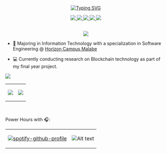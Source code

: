 <p align="center">
<a href="https://git.io/typing-svg"><img src="https://readme-typing-svg.demolab.com?font=Fira+Code&weight=500&duration=2000&pause=300&color=F7C238&center=true&multiline=true&width=435&height=100&lines=Achintha;Undergraduate+%7C+Software+Developer;Blockchain+%7C+AI+%7C+DevOps" alt="Typing SVG" /></a>
<br/>
<p align="center">
<a href="https://achintha.me">
    <img src="https://img.shields.io/badge/Website-achintha.me-red?style=flat-square">
</a>  
<a href="https://github.com/dev-achintha/resume/releases/latest/download/resume.pdf">
    <img src="https://img.shields.io/badge/PDF-CV-red?style=flat-square&logo=adobe">
</a>  
<a href="https://www.linkedin.com/in/dev-achintha/"> 
    <img src="https://img.shields.io/badge/-Linkedin-blue?style=flat-square&logo=linkedin">
</a>  
<a href="mailto:
    <img src="https://img.shields.io/badge/-Linkedin-blue?style=flat-square&logo=linkedin">
</a>
<a href="mailto:ska.sandaruwans@gmail.com">
    <img src="https://img.shields.io/badge/-Email-red?style=flat-square&logo=gmail&logoColor=white">
</a>
<a href="https://www.researchgate.net/profile/Achintha-Sandaruwan">
    <img src="https://img.shields.io/badge/ResearchGate-Achintha Sandaruwan-blue?style=flat-square&logo=researchgate&logoColor=white">
</a>
</p>
<br/>

<div style="text-align: center;">
  <a href="https://github.com/dev-achintha">
    <img src="https://github-stats-alpha.vercel.app/api?username=dev-achintha&cc=22272e&tc=37BCF6&ic=fff&bc=0000">
  </a>
</div>

</p>

* 📖 Majoring in Information Technology with a specialization in Software Engineering @ [Horizon Campus Malabe   ](https://horizoncampus.edu.lk/)

* 💻 Currently conducting research on Blockchain technology as part of my final year project.


<table>
<tr>

![](http://github-profile-summary-cards.vercel.app/api/cards/profile-details?username=dev-achintha&theme=dracula) 

</tr>
<tr>
<td>

![](http://github-profile-summary-cards.vercel.app/api/cards/repos-per-language?username=dev-achintha&theme=dracula) 

</td>
<td>

![](http://github-profile-summary-cards.vercel.app/api/cards/most-commit-language?username=dev-achintha&theme=dracula)
 
</td>
</tr>
<tr>
</table>

<br/>

Power Hours with 🎧:
<table>
</tr>
<tr>
<td>

[![spotify-github-profile](https://spotify-github-profile.kittinanx.com/api/view?uid=hu5zkm5hjv9rojvnqbq103zoa&cover_image=true&theme=default&show_offline=false&background_color=121212&interchange=false)](https://github.com/kittinan/spotify-github-profile)

</td>
<td>

![Alt text](https://spotify-recently-played-readme.vercel.app/api?user=hu5zkm5hjv9rojvnqbq103zoa&unique={true|1|on|yes}&unique={true|1|on|yes}&count=7)

</td>
</tr>
</table>
